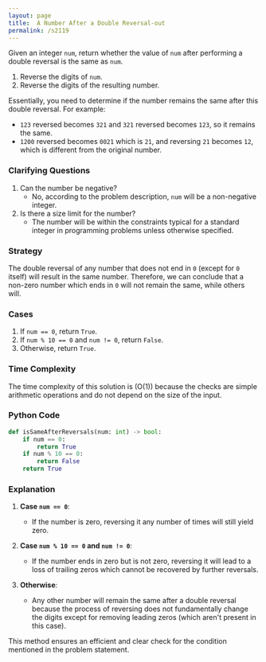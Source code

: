 ```yaml
---
layout: page
title:  A Number After a Double Reversal-out
permalink: /s2119
---
```

Given an integer `num`, return whether the value of `num` after performing a double reversal is the same as `num`.

1. Reverse the digits of `num`.
2. Reverse the digits of the resulting number. 

Essentially, you need to determine if the number remains the same after this double reversal. For example:
- `123` reversed becomes `321` and `321` reversed becomes `123`, so it remains the same.
- `1200` reversed becomes `0021` which is `21`, and reversing `21` becomes `12`, which is different from the original number.

### Clarifying Questions
1. Can the number be negative?
   - No, according to the problem description, `num` will be a non-negative integer.
2. Is there a size limit for the number?
   - The number will be within the constraints typical for a standard integer in programming problems unless otherwise specified.

### Strategy
The double reversal of any number that does not end in `0` (except for `0` itself) will result in the same number. Therefore, we can conclude that a non-zero number which ends in `0` will not remain the same, while others will.

### Cases
1. If `num == 0`, return `True`.
2. If `num % 10 == 0` and `num != 0`, return `False`.
3. Otherwise, return `True`.

### Time Complexity
The time complexity of this solution is \(O(1)\) because the checks are simple arithmetic operations and do not depend on the size of the input.

### Python Code
```python
def isSameAfterReversals(num: int) -> bool:
    if num == 0:
        return True
    if num % 10 == 0:
        return False
    return True
```

### Explanation
1. **Case `num == 0`**:
   - If the number is zero, reversing it any number of times will still yield zero.

2. **Case `num % 10 == 0` and `num != 0`**:
   - If the number ends in zero but is not zero, reversing it will lead to a loss of trailing zeros which cannot be recovered by further reversals.

3. **Otherwise**:
   - Any other number will remain the same after a double reversal because the process of reversing does not fundamentally change the digits except for removing leading zeros (which aren't present in this case).

This method ensures an efficient and clear check for the condition mentioned in the problem statement.